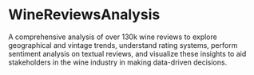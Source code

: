 # WineReviewsAnalysis
A comprehensive analysis of over 130k wine reviews to explore geographical and vintage trends, understand rating systems, perform sentiment analysis on textual reviews, and visualize these insights to aid stakeholders in the wine industry in making data-driven decisions.
